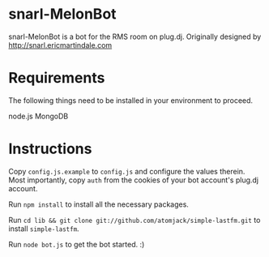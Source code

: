 snarl-MelonBot
=====

snarl-MelonBot is a bot for the RMS room on plug.dj. Originally designed by http://snarl.ericmartindale.com

# Requirements
The following things need to be installed in your environment to proceed.

node.js
MongoDB

# Instructions

Copy `config.js.example` to `config.js` and configure the values therein.  Most importantly, copy `auth` from the cookies of your bot account's plug.dj account.

Run `npm install` to install all the necessary packages.

Run `cd lib && git clone git://github.com/atomjack/simple-lastfm.git` to install `simple-lastfm`.

Run `node bot.js` to get the bot started. :)
